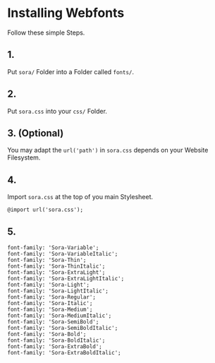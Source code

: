 # Installing Webfonts
Follow these simple Steps.

## 1.
Put `sora/` Folder into a Folder called `fonts/`.

## 2.
Put `sora.css` into your `css/` Folder.

## 3. (Optional)
You may adapt the `url('path')` in `sora.css` depends on your Website Filesystem.

## 4.
Import `sora.css` at the top of you main Stylesheet.

```
@import url('sora.css');
```

## 5.


```
font-family: 'Sora-Variable';
font-family: 'Sora-VariableItalic';
font-family: 'Sora-Thin';
font-family: 'Sora-ThinItalic';
font-family: 'Sora-ExtraLight';
font-family: 'Sora-ExtraLightItalic';
font-family: 'Sora-Light';
font-family: 'Sora-LightItalic';
font-family: 'Sora-Regular';
font-family: 'Sora-Italic';
font-family: 'Sora-Medium';
font-family: 'Sora-MediumItalic';
font-family: 'Sora-SemiBold';
font-family: 'Sora-SemiBoldItalic';
font-family: 'Sora-Bold';
font-family: 'Sora-BoldItalic';
font-family: 'Sora-ExtraBold';
font-family: 'Sora-ExtraBoldItalic';
```

